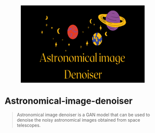 <p align="center">
  <img width="400" height="250" src="images/Astro logo.png">
</p>

# Astronomical-image-denoiser
> Astronomical image denoiser is a GAN model that can be used to denoise the noisy astronomical images obtained from space telescopes.

